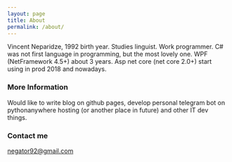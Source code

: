 ```yaml
---
layout: page
title: About
permalink: /about/
---
```


Vincent Neparidze, 1992 birth year.
Studies linguist. Work programmer.
C# was not first language in programming, but the most lovely one.
WPF (NetFramework 4.5+) about 3 years.
Asp net core (net core 2.0+) start using in prod 2018 and nowadays.

### More Information

Would like to write blog on github pages, develop personal telegram bot on pythonanywhere hosting (or another place in future) and other IT dev things.

### Contact me

[negator92@gmail.com](negator92@gmail.com)
